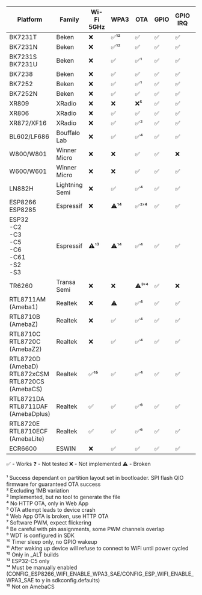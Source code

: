 
| Platform                                                | Family          | Wi-Fi 5GHz | WPA3 | OTA    | GPIO | GPIO IRQ | UART | PWM  | ADC | Deep sleep | WDT | SPI LED | IR |
|---------------------------------------------------------|-----------------|------------|------|--------|------|----------|------|------|-----|------------|-----|---------|----|
| BK7231T                                                 | Beken           | ❌         | ✅¹² | ✅    | ✅   | ✅      | ✅   | ✅  | ✅  | ✅         | ✅  | ✅¹²   | ✅ |
| BK7231N                                                 | Beken           | ❌         | ✅¹² | ✅    | ✅   | ✅      | ✅   | ✅  | ✅  | ✅         | ✅  | ✅     | ✅ |
| BK7231S<br>BK7231U                                      | Beken           | ❌         | ✅   | ✅¹   | ✅   | ✅      | ✅   | ✅  | ✅  | ✅         | ✅  | ✅     | ✅ |
| BK7238                                                  | Beken           | ❌         | ✅   | ✅    | ✅   | ✅      | ✅   | ✅  | ✅  | ✅         | ✅  | ✅     | ✅ |
| BK7252                                                  | Beken           | ❌         | ✅   | ✅¹   | ✅   | ✅      | ✅   | ✅  | ✅  | ✅         | ✅  | ✅     | ✅ |
| BK7252N                                                 | Beken           | ❌         | ✅   | ✅    | ✅   | ✅      | ✅   | ✅  | ✅  | ✅         | ✅  | ✅     | ✅ |
| XR809                                                   | XRadio          | ❌         | ❌   | ❌⁵   | ✅   | ✅      | ✅   | ✅⁸ | ✅  | ✅         | ✅  | ❌     | ❌ |
| XR806                                                   | XRadio          | ❌         | ✅   | ✅    | ✅   | ✅      | ✅   | ✅⁸ | ✅  | ✅         | ✅  | ❌     | ❌ |
| XR872/XF16                                              | XRadio          | ❌         | ✅   | ✅²   | ✅   | ✅      | ✅   | ✅⁸ | ✅  | ✅         | ✅  | ❌     | ❌ |
| BL602/LF686                                             | Bouffalo Lab    | ❌         | ✅   | ✅⁴   | ✅   | ✅      | ✅   | ✅  | ❌  | ✅         | ✅  | ❌     | ❌ |
| W800/W801                                               | Winner Micro    | ❌         | ❌   | ✅    | ✅   | ❌      | ✅   | ✅  | ✅  | ❌         | ✅  | ❌     | ❌ |
| W600/W601                                               | Winner Micro    | ❌         | ❌   | ✅    | ✅   | ✅      | ❓   | ✅  | ✅  | ❌         | ✅  | ❌     | ❌ |
| LN882H                                                  | Lightning Semi  | ❌         | ✅   | ✅⁴   | ✅   | ✅      | ❌   | ✅  | ⚠️  | ❌         | ✅  | ✅     | ❌ |
| ESP8266<br>ESP8285                                      | Espressif       | ❌         | ⚠️¹⁴ | ✅²'⁴ | ✅   | ✅      | ✅   | ✅⁷ | ❌  | ⚠️         | ❓⁹ | ❌     | ❌ |
| ESP32<br>-C2<br>-C3<br>-C5<br>-C6<br>-C61<br>-S2<br>-S3 | Espressif       | ⚠️¹³       | ⚠️¹⁴ | ✅⁴   | ✅   | ✅      | ✅   | ✅  | ❓  | ✅¹⁰       | ✅  | ✅     | ❌ |
| TR6260                                                  | Transa Semi     | ❌         | ❌   | ⚠️³'⁴ | ✅   | ❌      | ❌   | ✅⁸ | ❌  | ❌         | ✅⁹ | ❌     | ❌ |
| RTL8711AM (Ameba1)                                      | Realtek         | ❌         | ⚠️   | ✅⁴   | ✅   | ✅      | ✅   | ✅⁸ | ❌  | ❌         | ✅  | ✅     | ❌ |
| RTL8710B (AmebaZ)                                       | Realtek         | ❌         | ✅   | ✅⁴   | ✅   | ✅      | ✅   | ✅⁸ | ❌  | ❌         | ✅  | ✅     | ❌ |
| RTL8710C<br>RTL8720C (AmebaZ2)                          | Realtek         | ❌         | ✅   | ✅⁴   | ✅   | ✅      | ✅   | ✅⁸ | ❌  | ❌         | ✅  | ✅     | ⚠️ |
| RTL8720D (AmebaD)<br>RTL872xCSM<br>RTL8720CS (AmebaCS)  | Realtek         | ✅¹⁵       | ✅   | ✅⁴   | ✅   | ✅      | ✅   | ✅⁸ | ❌  | ❌         | ✅  | ✅     | ⚠️ |
| RTL8721DA<br>RTL8711DAF (AmebaDplus)                    | Realtek         | ✅         | ✅   | ✅⁶   | ✅   | ✅      | ✅   | ✅  | ❌  | ❌         | ✅  | ✅     | ⚠️ |
| RTL8720E<br>RTL8710ECF (AmebaLite)                      | Realtek         | ✅         | ✅   | ✅⁶   | ✅   | ✅      | ✅   | ✅  | ❌  | ❌         | ✅  | ✅     | ⚠️ |
| ECR6600                                                 | ESWIN           | ❌         | ✅   | ✅    | ✅   | ✅      | ✅   | ✅⁸ | ⚠️  | ⚠️¹¹       | ✅  | ❌     | ❌ |

✅ - Works
❓ - Not tested
❌ - Not implemented
⚠️ - Broken

¹ Success dependant on partition layout set in bootloader. SPI flash QIO firmware for guaranteed OTA success<br>
² Excluding 1MB variation<br>
³ Implemented, but no tool to generate the file<br>
⁴ No HTTP OTA, only in Web App<br>
⁵ OTA attempt leads to device crash<br>
⁶ Web App OTA is broken, use HTTP OTA<br>
⁷ Software PWM, expect flickering<br>
⁸ Be careful with pin assignments, some PWM channels overlap<br>
⁹ WDT is configured in SDK<br>
¹⁰ Timer sleep only, no GPIO wakeup<br>
¹¹ After waking up device will refuse to connect to WiFi until power cycled<br>
¹² Only in _ALT builds<br>
¹³ ESP32-C5 only<br>
¹⁴ Must be manually enabled (CONFIG_ESP8266_WIFI_ENABLE_WPA3_SAE/CONFIG_ESP_WIFI_ENABLE_WPA3_SAE to y in sdkconfig.defaults)<br>
¹⁵ Not on AmebaCS<br>
